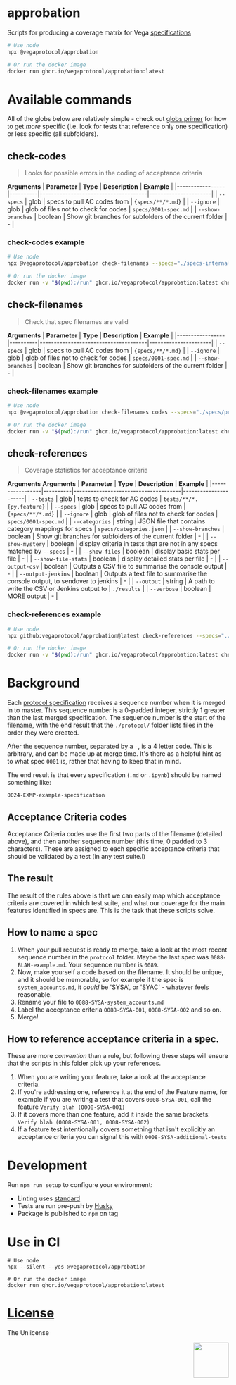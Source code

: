 # approbation

Scripts for producing a coverage matrix for Vega [specifications](https://github.com/vegaprotocol/specs)

```bash
# Use node
npx @vegaprotocol/approbation

# Or run the docker image
docker run ghcr.io/vegaprotocol/approbation:latest
```

# Available commands

All of the globs below are relatively simple - check out [globs primer](https://github.com/isaacs/node-glob#glob-primer) for how to get *more* specific (i.e. look for tests that reference only one specification) or less specific (all subfolders).
 
## check-codes
> Looks for possible errors in the coding of acceptance criteria

**Arguments**
| **Parameter**   | **Type** | **Description**                      | **Example**          |
|-----------------|----------|--------------------------------------|----------------------|
| `--specs`         | glob     | specs to pull AC codes from          | `{specs/**/*.md}`    |
| `--ignore`        | glob     | glob of files not to check for codes | `specs/0001-spec.md` |
| `--show-branches` | boolean  | Show git branches for subfolders of the current folder | -  | 

### check-codes example
```bash
# Use node
npx @vegaprotocol/approbation check-filenames --specs="./specs-internal/protocol/**/*.{md,ipynb}" --show-branches 

# Or run the docker image
docker run -v "$(pwd):/run" ghcr.io/vegaprotocol/approbation:latest check-codes --specs="/run/specs-internal/protocol/**/*.{md,ipynb}" --show-branches
```



## check-filenames
> Check that spec filenames are valid

**Arguments**
| **Parameter**   | **Type** | **Description**                      | **Example**          |
|-----------------|----------|--------------------------------------|----------------------|
| `--specs`         | glob     | specs to pull AC codes from          | `{specs/**/*.md}`    |
| `--ignore`        | glob     | glob of files not to check for codes | `specs/0001-spec.md` |
| `--show-branches` | boolean  | Show git branches for subfolders of the current folder | -  | 

### check-filenames example
```bash
# Use node
npx @vegaprotocol/approbation check-filenames codes --specs="./specs/protocol/**/*.{md,ipynb}" --tests="./MultisigControl/test/*.js" --ignore="./specs/protocol/{0001-*,0002-*,0004-*}" --show-branches

# Or run the docker image
docker run -v "$(pwd):/run" ghcr.io/vegaprotocol/approbation:latest check-filenames codes --specs="/run/specs/protocol/**/*.{md,ipynb}" --tests="/run/MultisigControl/test/*.js" --ignore="/run/specs/protocol/{0001-*,0002-*,0004-
```


## check-references
> Coverage statistics for acceptance criteria
    
**Arguments**
**Arguments**
| **Parameter**   | **Type** | **Description**                      | **Example**          |
|-----------------|----------|--------------------------------------|----------------------|
| `--tests`         | glob     | tests to check for AC codes          | `tests/**/*.{py,feature}`    |
| `--specs`         | glob     | specs to pull AC codes from          | `{specs/**/*.md}`    |
| `--ignore`        | glob     | glob of files not to check for codes | `specs/0001-spec.md` |
| `--categories`  | string  | JSON file that contains category mappings for specs          | `specs/categories.json`    |
| `--show-branches` | boolean  | Show git branches for subfolders of the current folder | -  | 
| `--show-mystery`  | boolean  | display criteria in tests that are not in any specs matched by `--specs`          | -    |
| `--show-files`  | boolean  | display basic stats per file         | -    |
| `--show-file-stats`  | boolean  | display detailed stats per file         | -    |
| `--output-csv`  | boolean  | Outputs a CSV file to summarise the console output          | -    |
| `--output-jenkins`  | boolean  | Outputs a text file to summarise the console output, to sendover to jenkins          | -    |
| `--output`  | string  | A path to write the CSV or Jenkins output to | `./results`    |
| `--verbose`  | boolean  | MORE output        | -    |

### check-references example
```bash
# Use node
npx github:vegaprotocol/approbation@latest check-references --specs="./specs/protocol/**/*.{md,ipynb}" --tests="./MultisigControl/test/*.js" --ignore="./specs/protocol/{0001-*}" --categories="specs/protocol/categories.json" --show-branches --show-mystery

# Or run the docker image
docker run -v "$(pwd):/run" ghcr.io/vegaprotocol/approbation:latest check-references --specs="/run/specs/protocol/**/*.{md,ipynb}" --tests="/run/MultisigControl/test/*.js" --ignore="/run/specs/protocol/{0001-*}" --categories="/run/specs/protocol/categories.json" --show-branches --show-mystery --output-csv --output="/run/results/"
```


# Background
Each [protocol specification](https://github.com/vegaprotocol/specs) receives a sequence number when it is merged in to master. 
This sequence number is a 0-padded integer, strictly 1 greater than the last merged 
specification. The sequence number is the start of the filename, with the end result
that the `./protocol/` folder lists files in the order they were created.

After the sequence number, separated by a `-`, is a 4 letter code. This is arbitrary,
and can be made up at merge time. It's there as a helpful hint as to what spec `0001` is,
rather that having to keep that in mind.

The end result is that every specification (`.md` or `.ipynb`) should be named something like:
```
0024-EXMP-example-specification
```

## Acceptance Criteria codes
Acceptance Criteria codes use the first two parts of the filename (detailed above), and then
another sequence number (this time, 0 padded to 3 characters). These are assigned to each specific
acceptance criteria that should be validated by a test (in any test suite.l)

## The result
The result of the rules above is that we can easily map which acceptance criteria are covered
in which test suite, and what our coverage for the main features identified in specs are. This
is the task that these scripts solve.

## How to name a spec
1. When your pull request is ready to merge, take a look at the most recent sequence number in the
`protocol` folder. Maybe the last spec was `0088-BLAH-example.md`. Your sequence number is `0089`.
2. Now, make yourself a code based on the filename. It should be unique, and it should be memorable,
so for example if the spec is `system_accounts.md`, it *could* be 'SYSA', or 'SYAC' - whatever feels
reasonable.
3. Rename your file to `0088-SYSA-system_accounts.md`
4. Label the acceptance criteria `0088-SYSA-001`, `0088-SYSA-002` and so on.
5. Merge!

## How to reference acceptance criteria in a spec.
These are more *convention* than a rule, but following these steps will ensure that the scripts in 
this folder pick up your references.

1. When you are writing your feature, take a look at the acceptance criteria.
2. If you're addressing one, reference it at the end of the Feature name, for example if you are 
writing a test that covers `0008-SYSA-001`, call the feature `Verify blah (0008-SYSA-001)`
3. If it covers more than one feature, add it inside the same brackets: `Verify blah (0008-SYSA-001, 0008-SYSA-002)`
4. If a feature test intentionally covers something that isn't explicitly an acceptance criteria
you can signal this with `0008-SYSA-additional-tests`

# Development
Run `npm run setup` to configure your environment:

- Linting uses [standard](https://www.npmjs.com/package/standard)
- Tests are run pre-push by [Husky](https://www.npmjs.com/package/husky)
- Package is published to `npm` on tag

# Use in CI
```shell
# Use node
npx --silent --yes @vegaprotocol/approbation

# Or run the docker image
docker run ghcr.io/vegaprotocol/approbation:latest
```

# [License](./LICENSE)
The Unlicense

<p align="right">
 <img src="https://user-images.githubusercontent.com/6678/159024710-42ae880f-b994-44af-b91d-b3fca3f49685.png" width="80" height="80" />
</p>
